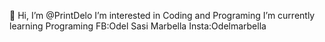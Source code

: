 👋 Hi, I’m @PrintDelo
I’m interested in Coding and Programing
I’m currently learning Programing
FB:Odel Sasi Marbella
Insta:Odelmarbella
<!---
PrintDelo/PrintDelo is a ✨ special ✨ repository because its `README.md` (this file) appears on your GitHub profile.
You can click the Preview link to take a look at your changes.
--->

